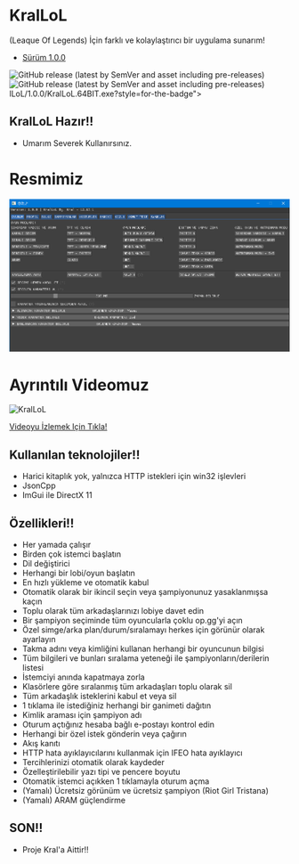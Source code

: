 # KralLoL
 (Leaque Of Legends) İçin farklı ve kolaylaştırıcı bir uygulama sunarım!

* [Sürüm 1.0.0](https://github.com/Emre37destan/KralLoL/releases/tag/1.0.0 "KralLoL Anlatım!")

<img alt="GitHub release (latest by SemVer and asset including pre-releases)" src="https://img.shields.io/github/downloads-pre/Emre37destan/KralLoL/1.0.0/KralLoL.32BIT.exe?style=for-the-badge">
<img alt="GitHub release (latest by SemVer and asset including pre-releases)" src="https://img.shields.io/github/downloads-pre/Emre37destan/KralLoL/1.0.0/KralLoL.64BIT.exe?style=for-the-badge">lLoL/1.0.0/KralLoL.64BIT.exe?style=for-the-badge">

## KralLoL Hazır!!
* Umarım Severek Kullanırsınız.

# Resmimiz
<div align = "center"> <img src = "https://raw.githubusercontent.com/Emre37destan/KralLoL/main/KralLoL_Logo.png"> </div>

# Ayrıntılı Videomuz
![KralLoL](http://img.youtube.com/vi/5g3DBYoJOQw/0.jpg)

[Videoyu İzlemek Için Tıkla!](http://www.youtube.com/watch?v=5g3DBYoJOQw "KralLoL Anlatım!")

## Kullanılan teknolojiler!!

* Harici kitaplık yok, yalnızca HTTP istekleri için win32 işlevleri
* JsonCpp
* ImGui ile DirectX 11

## Özellikleri!!

* Her yamada çalışır
* Birden çok istemci başlatın
* Dil değiştirici
* Herhangi bir lobi/oyun başlatın
* En hızlı yükleme ve otomatik kabul
* Otomatik olarak bir ikincil seçin veya şampiyonunuz yasaklanmışsa kaçın
* Toplu olarak tüm arkadaşlarınızı lobiye davet edin
* Bir şampiyon seçiminde tüm oyuncularla çoklu op.gg'yi açın
* Özel simge/arka plan/durum/sıralamayı herkes için görünür olarak ayarlayın
* Takma adını veya kimliğini kullanan herhangi bir oyuncunun bilgisi
* Tüm bilgileri ve bunları sıralama yeteneği ile şampiyonların/derilerin listesi
* İstemciyi anında kapatmaya zorla
* Klasörlere göre sıralanmış tüm arkadaşları toplu olarak sil
* Tüm arkadaşlık isteklerini kabul et veya sil
* 1 tıklama ile istediğiniz herhangi bir ganimeti dağıtın
* Kimlik araması için şampiyon adı
* Oturum açtığınız hesaba bağlı e-postayı kontrol edin
* Herhangi bir özel istek gönderin veya çağırın
* Akış kanıtı
* HTTP hata ayıklayıcılarını kullanmak için IFEO hata ayıklayıcı
* Tercihlerinizi otomatik olarak kaydeder
* Özelleştirilebilir yazı tipi ve pencere boyutu
* Otomatik istemci açıkken 1 tıklamayla oturum açma
* (Yamalı) Ücretsiz görünüm ve ücretsiz şampiyon (Riot Girl Tristana)
* (Yamalı) ARAM güçlendirme

## SON!!
* Proje Kral'a Aittir!!
